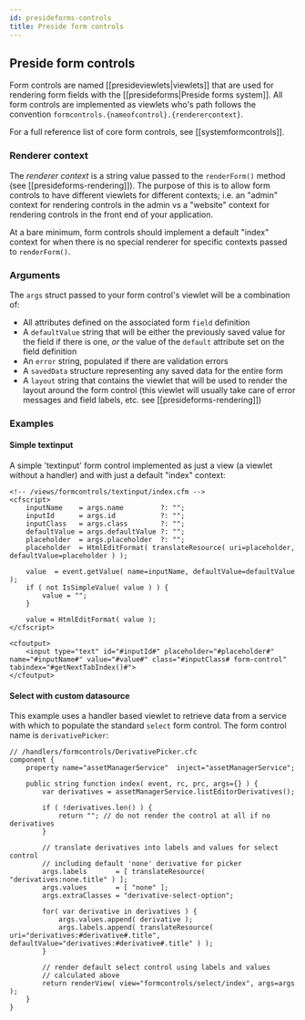 ```yaml
---
id: presideforms-controls
title: Preside form controls
---
```


## Preside form controls

Form controls are named [[presideviewlets|viewlets]] that are used for rendering form fields with the [[presideforms|Preside forms system]]. All form controls are implemented as viewlets who's path follows the convention `formcontrols.{nameofcontrol}.{renderercontext}`.

For a full reference list of core form controls, see [[systemformcontrols]].

### Renderer context

The _renderer context_ is a string value passed to the `renderForm()` method (see [[presideforms-rendering]]). The purpose of this is to allow form controls to have different viewlets for different contexts; i.e. an "admin" context for rendering controls in the admin vs a "website" context for rendering controls in the front end of your application.

At a bare minimum, form controls should implement a default "index" context for when there is no special renderer for specific contexts passed to `renderForm()`.

### Arguments

The `args` struct passed to your form control's viewlet will be a combination of:

* All attributes defined on the associated form `field` definition
* A `defaultValue` string that will be either the previously saved value for the field if there is one, _or_ the value of the `default` attribute set on the field definition
* An `error` string, populated if there are validation errors
* A `savedData` structure representing any saved data for the entire form
* A `layout` string that contains the viewlet that will be used to render the layout around the form control (this viewlet will usually take care of error messages and field labels, etc. see [[presideforms-rendering]])

### Examples

#### Simple textinput

A simple 'textinput' form control implemented as just a view (a viewlet without a handler) and with just a default "index" context:

```lucee
<!-- /views/formcontrols/textinput/index.cfm -->
<cfscript>
	inputName    = args.name         ?: "";
	inputId      = args.id           ?: "";
	inputClass   = args.class        ?: "";
	defaultValue = args.defaultValue ?: "";
	placeholder  = args.placeholder  ?: "";
	placeholder  = HtmlEditFormat( translateResource( uri=placeholder, defaultValue=placeholder ) );

	value  = event.getValue( name=inputName, defaultValue=defaultValue );
	if ( not IsSimpleValue( value ) ) {
		value = "";
	}

	value = HtmlEditFormat( value );
</cfscript>

<cfoutput>
	<input type="text" id="#inputId#" placeholder="#placeholder#" name="#inputName#" value="#value#" class="#inputClass# form-control" tabindex="#getNextTabIndex()#">
</cfoutput>
```

#### Select with custom datasource

This example uses a handler based viewlet to retrieve data from a service with which to populate the standard `select` form control. The form control name is `derivativePicker`:


```luceescript
// /handlers/formcontrols/DerivativePicker.cfc
component {
	property name="assetManagerService"  inject="assetManagerService";

	public string function index( event, rc, prc, args={} ) {
		var derivatives = assetManagerService.listEditorDerivatives();
		
		if ( !derivatives.len() ) {
		    return ""; // do not render the control at all if no derivatives
		}

		// translate derivatives into labels and values for select control
		// including default 'none' derivative for picker
		args.labels       = [ translateResource( "derivatives:none.title" ) ];
		args.values       = [ "none" ];
		args.extraClasses = "derivative-select-option";

		for( var derivative in derivatives ) {
			args.values.append( derivative );
			args.labels.append( translateResource( uri="derivatives:#derivative#.title", defaultValue="derivatives:#derivative#.title" ) );
		}

		// render default select control using labels and values
		// calculated above
		return renderView( view="formcontrols/select/index", args=args );
	}
}
```
